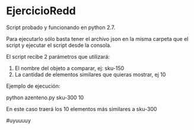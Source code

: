 # EjercicioRedd


Script probado y funcionando en python 2.7.

Para ejecutarlo sólo basta tener el archivo json en la misma carpeta que el script y ejecutar el script desde la consola.

El script recibe 2 parámetros que utilizará:
1) El nombre del objeto a comparar, ej: sku-150
2) La cantidad de elementos similares que quieras mostrar, ej 10

Ejemplo de ejecución:


python azenteno.py sku-300 10

En este caso traerá los 10 elementos más similares a sku-300

#uyuuuuy
